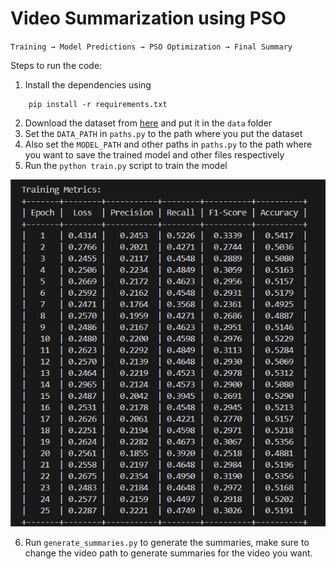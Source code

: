 # Video Summarization using PSO

`Training → Model Predictions → PSO Optimization → Final Summary`

Steps to run the code:

1. Install the dependencies using 
```shell
    pip install -r requirements.txt
```
2. Download the dataset from [here](https://zenodo.org/records/4884870) and put it in the `data` folder
3. Set the `DATA_PATH` in `paths.py` to the path where you put the dataset
4. Also set the `MODEL_PATH` and other paths in `paths.py` to the path where you want to save the trained model and other files respectively
5. Run the `python train.py` script to train the model

![alt text](metrics.png)

6. Run `generate_summaries.py` to generate the summaries, make sure to change the video path to generate summaries for the video you want.

